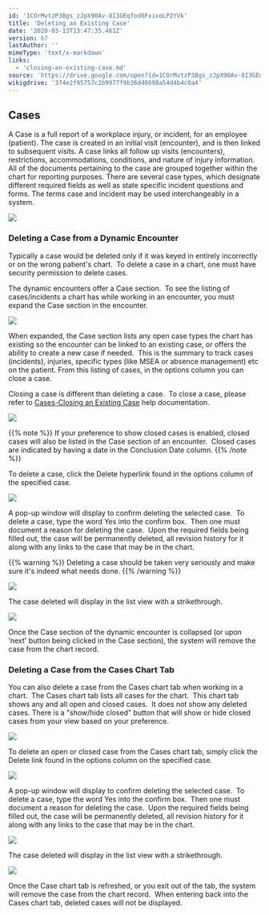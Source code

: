 ```yaml
---
id: '1COrMvtzP3Bgs_zJpX90Av-8I3GEqfod6FxixoLP2YVk'
title: 'Deleting an Existing Case'
date: '2020-03-13T13:47:35.461Z'
version: 67
lastAuthor: ''
mimeType: 'text/x-markdown'
links:
  - 'closing-an-existing-case.md'
source: 'https://drive.google.com/open?id=1COrMvtzP3Bgs_zJpX90Av-8I3GEqfod6FxixoLP2YVk'
wikigdrive: '374e2f95757c2b9977f9b36d40698a54d4b4c0a4'
---
```

## Cases

A Case is a full report of a workplace injury, or incident, for an employee (patient). The case is created in an initial visit (encounter), and is then linked to subsequent visits. A case links all follow up visits (encounters), restrictions, accommodations, conditions, and nature of injury information. All of the documents pertaining to the case are grouped together within the chart for reporting purposes. There are several case types, which designate different required fields as well as state specific incident questions and forms. The terms case and incident may be used interchangeably in a system.

![](../deleting-an-existing-case.assets/d3b10ccf15d72457b237ed4897aa1d57.png)

### Deleting a Case from a Dynamic Encounter

Typically a case would be deleted only if it was keyed in entirely incorrectly or on the wrong patient's chart.  To delete a case in a chart, one must have security permission to delete cases.

The dynamic encounters offer a Case section.  To see the listing of cases/incidents a chart has while working in an encounter, you must expand the Case section in the encounter.

![](../deleting-an-existing-case.assets/53634e10054f1002bb6009bf2c547b91.png)

When expanded, the Case section lists any open case types the chart has existing so the encounter can be linked to an existing case, or offers the ability to create a new case if needed.  This is the summary to track cases (incidents), injuries, specific types (like MSEA or absence management) etc on the patient. From this listing of cases, in the options column you can close a case.

Closing a case is different than deleting a case.  To close a case, please refer to [Cases-Closing an Existing Case](closing-an-existing-case.md) help documentation.

![](../deleting-an-existing-case.assets/18921c2387fcc7f02fc8d1f87c2badfc.png)

{{% note %}}
If your preference to show closed cases is enabled, closed cases will also be listed in the Case section of an encounter.  Closed cases are indicated by having a date in the Conclusion Date column.
{{% /note %}}

To delete a case, click the Delete hyperlink found in the options column of the specified case.

![](../deleting-an-existing-case.assets/18704bb19021f0565273f38853a26671.png)

A pop-up window will display to confirm deleting the selected case.  To delete a case, type the word Yes into the confirm box.  Then one must document a reason for deleting the case.  Upon the required fields being filled out, the case will be permanently deleted, all revision history for it along with any links to the case that may be in the chart.

{{% warning %}}
Deleting a case should be taken very seriously and make sure it's indeed what needs done.
{{% /warning %}}

![](../deleting-an-existing-case.assets/b31b13bdbe09ef480d54dc54e8298e95.png)

The case deleted will display in the list view with a strikethrough.

![](../deleting-an-existing-case.assets/9a76f2165ce2a1c6da2971635e0630c7.png)

Once the Case section of the dynamic encounter is collapsed (or upon ‘next' button being clicked in the Case section), the system will remove the case from the chart record.

### Deleting a Case from the Cases Chart Tab

You can also delete a case from the Cases chart tab when working in a chart.  The Cases chart tab lists all cases for the chart.  This chart tab shows any and all open and closed cases.  It does not show any deleted cases. There is a "show/hide closed" button that will show or hide closed cases from your view based on your preference.

![](../deleting-an-existing-case.assets/09101ce840af093754783a8ed656f96e.png)

To delete an open or closed case from the Cases chart tab, simply click the Delete link found in the options column on the specified case.

![](../deleting-an-existing-case.assets/4b86a00fa449c34d2381c20529664508.png)

A pop-up window will display to confirm deleting the selected case.  To delete a case, type the word Yes into the confirm box.  Then one must document a reason for deleting the case.  Upon the required fields being filled out, the case will be permanently deleted, all revision history for it along with any links to the case that may be in the chart.

![](../deleting-an-existing-case.assets/b31b13bdbe09ef480d54dc54e8298e95.png)

The case deleted will display in the list view with a strikethrough.

![](../deleting-an-existing-case.assets/55b24f96c996c442d1f7191fd81a635d.png)

Once the Case chart tab is refreshed, or you exit out of the tab, the system will remove the case from the chart record.  When entering back into the Cases chart tab, deleted cases will not be displayed.
